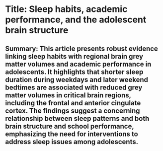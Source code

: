 # Title: Sleep habits, academic performance, and the adolescent brain structure

## Summary: This article presents robust evidence linking sleep habits with regional brain grey matter volumes and academic performance in adolescents. It highlights that shorter sleep duration during weekdays and later weekend bedtimes are associated with reduced grey matter volumes in critical brain regions, including the frontal and anterior cingulate cortex. The findings suggest a concerning relationship between sleep patterns and both brain structure and school performance, emphasizing the need for interventions to address sleep issues among adolescents.